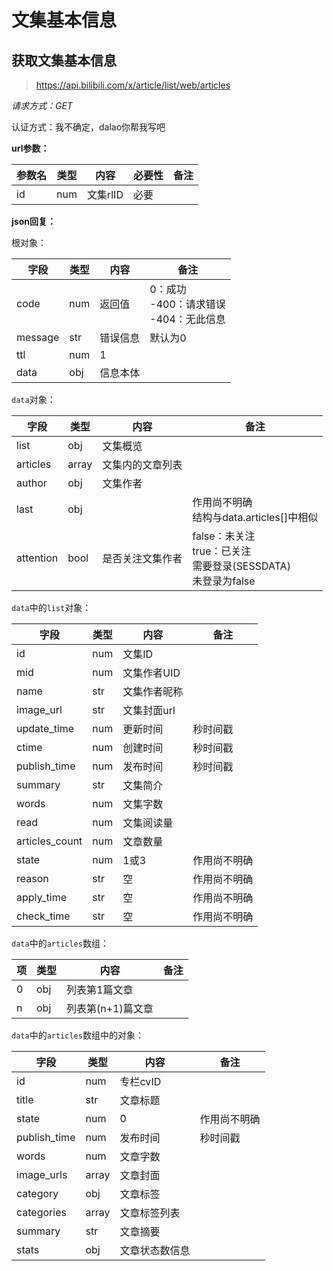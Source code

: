 # 文集基本信息

## 获取文集基本信息

> https://api.bilibili.com/x/article/list/web/articles

*请求方式：GET*

认证方式：我不确定，dalao你帮我写吧

**url参数：**

| 参数名 | 类型 | 内容     | 必要性 | 备注 |
| ------ | ---- | -------- | ------ | ---- |
| id     | num  | 文集rlID | 必要   |      |

**json回复：**

根对象：

| 字段    | 类型 | 内容     | 备注                                            |
| ------- | ---- | -------- | ----------------------------------------------- |
| code    | num  | 返回值   | 0：成功<br />-400：请求错误<br />-404：无此信息 |
| message | str  | 错误信息 | 默认为0                                         |
| ttl     | num  | 1        |                                                 |
| data    | obj  | 信息本体 |                                                 |

`data`对象：

| 字段      | 类型  | 内容             | 备注                                                                        |
| --------- | ----- | ---------------- | --------------------------------------------------------------------------- |
| list      | obj   | 文集概览         |                                                                             |
| articles  | array | 文集内的文章列表 |                                                                             |
| author    | obj   | 文集作者         |                                                                             |
| last      | obj   |                  | 作用尚不明确<br />结构与data.articles[]中相似                               |
| attention | bool  | 是否关注文集作者 | false：未关注<br />true：已关注<br />需要登录(SESSDATA) <br />未登录为false |

`data`中的`list`对象：

| 字段           | 类型 | 内容         | 备注         |
| -------------- | ---- | ------------ | ------------ |
| id             | num  | 文集ID       |              |
| mid            | num  | 文集作者UID  |              |
| name           | str  | 文集作者昵称 |              |
| image_url      | str  | 文集封面url  |              |
| update_time    | num  | 更新时间     | 秒时间戳     |
| ctime          | num  | 创建时间     | 秒时间戳     |
| publish_time   | num  | 发布时间     | 秒时间戳     |
| summary        | str  | 文集简介     |              |
| words          | num  | 文集字数     |              |
| read           | num  | 文集阅读量   |              |
| articles_count | num  | 文章数量     |              |
| state          | num  | 1或3         | 作用尚不明确 |
| reason         | str  | 空           | 作用尚不明确 |
| apply_time     | str  | 空           | 作用尚不明确 |
| check_time     | str  | 空           | 作用尚不明确 |

`data`中的`articles`数组：

| 项   | 类型 | 内容              | 备注 |
| ---- | ---- | ----------------- | ---- |
| 0    | obj  | 列表第1篇文章     |      |
| n    | obj  | 列表第(n+1)篇文章 |      |

`data`中的`articles`数组中的对象：

| 字段         | 类型  | 内容           | 备注         |
| ------------ | ----- | -------------- | ------------ |
| id           | num   | 专栏cvID       |              |
| title        | str   | 文章标题       |              |
| state        | num   | 0              | 作用尚不明确 |
| publish_time | num   | 发布时间       | 秒时间戳     |
| words        | num   | 文章字数       |              |
| image_urls   | array | 文章封面       |              |
| category     | obj   | 文章标签       |              |
| categories   | array | 文章标签列表   |              |
| summary      | str   | 文章摘要       |              |
| stats        | obj   | 文章状态数信息 |              |